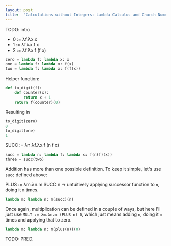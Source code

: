 ```yaml
---
layout: post
title:  "Calculations without Integers: Lambda Calculus and Church Numerals"
---
```


TODO: intro.

- 0 := λf.λx.x
- 1 := λf.λx.f x
- 2 := λf.λx.f (f x)

```python
zero = lambda f: lambda x: x
one = lambda f: lambda x: f(x)
two = lambda f: lambda x: f(f(x))
```

Helper function:

```python
def to_digit(f):
    def counter(x):
        return x + 1
    return f(counter)(0)
```

Resulting in
```python
to_digit(zero)
0
to_digit(one)
1
```

SUCC := λn.λf.λx.f (n f x)

```python
succ = lambda n: lambda f: lambda x: f(n(f)(x))
three = succ(two)
```

Addition has more than one possible definition. To keep it simple, let's use `succ` defined above:

PLUS := λm.λn.m SUCC n -> untuitively applying successor function to `n`, doing it `m` times. 

```python
lambda m: lambda n: m(succ)(n)
```

Once again, multiplication can be defined in a couple of ways, but here I'll just use `MULT := λm.λn.m (PLUS n) 0`, which just means adding `n`, doing it `m` times and applying that to zero.

```python
lambda m: lambda n: m(plus(n))(0)
```

TODO: PRED.